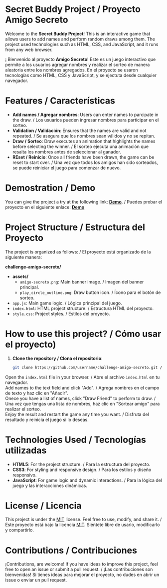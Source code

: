 # Secret Buddy Project / Proyecto Amigo Secreto

Welcome to the **Secret Buddy Project**! This is an interactive game that allows users to add names and perform random draws among them. The project used technologies such as HTML, CSS, and JavaScript, and it runs from any web browser.

¡ Bienvenido al proyecto **Amigo Secreto**! Este es un juego interactivo que permite a los usuarios agregar nombres y realizar el sorteo de manera aleatoria entre los nombres agregados. En el proyecto se usaron tecnologías como HTML, CSS y JavaScript, y se ejectuta desde cualquier navegador.

# Features / Características

- **Add names / Agregar nombres**: Users can enter names to parcipate in the draw. / Los usuarios pueden ingresar nombres para participar en el sorteo.
- **Validation / Validación**: Ensures that the names are valid and not repeated. / Se asegura que los nombres sean válidos y no se repitan.
- **Draw / Sorteo**: Draw executes an animation that highlights the names before selecting the winner. / El sorteo ejecuta una animación que resalta los nombres antes de seleccionar al ganador.
- **REset / Reinicio**: Once all friends have been drawn, the game can be reset to start over. /  Una vez que todos los amigos han sido sorteados, se puede reiniciar el juego para comenzar de nuevo.

# Demostration / Demo

You can give the project a try at the following link: [**Demo**](https://github.com/GaBorrero/challenge-amigo-secreto/). / Puedes probar el proyecto en el siguiente enlace: [**Demo**](https://github.com/GaBorrero/challenge-amigo-secreto/)

# Project Structure / Estructura del Proyecto

The project is organized as follows: / El proyecto está organizado de la siguiente manera:

**challenge-amigo-secreto/**
- **assets/**
  - `amigo-secreto.png`: Main banner image. / Imagen del banner principal.
  - `play_circle_outline.png`: Draw button icon. / Ícono para el botón de sorteo.
- `app.js`: Main game logic. / Lógica principal del juego.
- `index.html`: HTML project structure. / Estructura HTML del proyecto.
- `style.css`: Project styles. / Estilos del proyecto.

# How to use this project? / Cómo usar el proyecto)

1. **Clone the repository / Clona el repositorio**:
   ```bash
   git clone https://github.com/username/challenge-amigo-secreto.git / git clone https://github.com/tu-usuario/challenge-amigo-secreto.git

Open the `index.html` file in your browser. / Abre el archivo `index.html` en tu navegador.  
Add names to the text field and click "Add". / Agrega nombres en el campo de texto y haz clic en "Añadir".  
Onece you have a list of names, click "Draw Friend" to perform to draw. / Una vez que tengas una lista de nombres, haz clic en "Sortear amigo" para realizar el sorteo.  
Enjoy the result and restart the game any time you want. / Disfruta del resultado y reinicia el juego si lo deseas.

# Technologies Used / Tecnologías utilizadas

- **HTML5**: For the project structure. / Para la estructura del proyecto.
- **CSS3**: For styling and responsive design. / Para los estilos y diseño responsivo.
- **JavaScript**: For game logic and dynamic interactions. / Para la lógica del juego y las interacciones dinámicas.

# License / Licencia

This project is under the [MIT](https://opensource.org/licenses/MIT) license. Feel free to use, modify, and share it. / Este proyecto está bajo la licencia [MIT](https://opensource.org/licenses/MIT). Siéntete libre de usarlo, modificarlo y compartirlo.

# Contributions / Contribuciones

¡Contributions, are welcome! If you have ideas to improve this project, feel free to open an issue or submit a pull request. / ¡Las contribuciones son bienvenidas! Si tienes ideas para mejorar el proyecto, no dudes en abrir un issue o enviar un pull request.